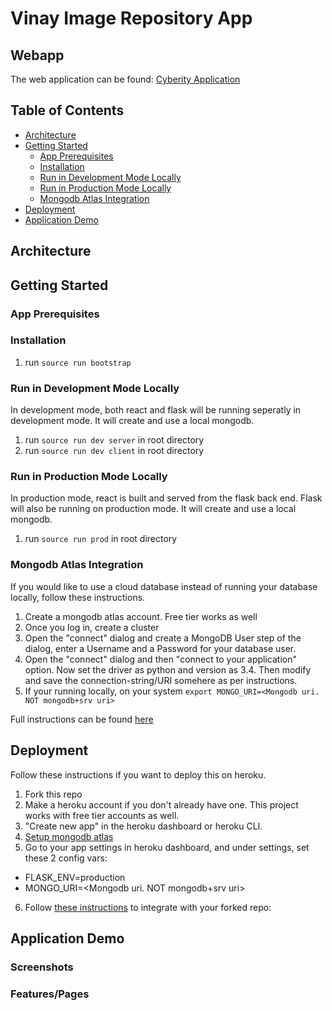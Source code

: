 # Vinay Image Repository App


## Webapp

The web application can be found: [Cyberity Application](https://cyberity.herokuapp.com/)


Table of Contents
---
- [Architecture](#architecture)
- [Getting Started](#getting-started)
  - [App Prerequisites](#app-prerequisites)
  - [Installation](#installation)
  - [Run in Development Mode Locally](#run-in-development-mode-locally)
  - [Run in Production Mode Locally](#run-in-production-mode-locally)
  - [Mongodb Atlas Integration](#mongodb-atlas-integration)
- [Deployment](#deployment)
- [Application Demo](#application-demo)

## Architecture


## Getting Started

### App Prerequisites


### Installation

1. run `source run bootstrap`

### Run in Development Mode Locally
In development mode, both react and flask will be running seperatly in development mode.
It will create and use a local mongodb.

1. run `source run dev server` in root directory
2. run `source run dev client` in root directory

### Run in Production Mode Locally
In production mode, react is built and served from the flask back end. Flask will also be running on production mode.
It will create and use a local mongodb.

1. run `source run prod` in root directory

### Mongodb Atlas Integration
If you would like to use a cloud database instead of running your database locally, follow these instructions.
1. Create a mongodb atlas account. Free tier works as well
2. Once you log in, create a cluster
3. Open the "connect" dialog and create a MongoDB User step of the dialog, enter a Username and a Password for your database user. 
5. Open the "connect" dialog and then "connect to your application" option. Now set the driver as python and version as 3.4. Then modify and save the connection-string/URI somehere as per instructions.
6. If your running locally, on your system `export MONGO_URI=<Mongodb uri. NOT mongodb+srv uri>`

Full instructions can be found [here](https://docs.atlas.mongodb.com/getting-started/)
## Deployment

Follow these instructions if you want to deploy this on heroku.

1. Fork this repo
2. Make a heroku account if you don't already have one. This project works with free tier accounts as well.
3. "Create new app" in the heroku dashboard or heroku CLI.
4. [Setup mongodb atlas](#mongodb-atlas-integration)
5. Go to your app settings in heroku dashboard, and under settings, set these 2 config vars:
  * FLASK_ENV=production
  * MONGO_URI=<Mongodb uri. NOT mongodb+srv uri>
6. Follow [these instructions](https://devcenter.heroku.com/articles/github-integration#enabling-github-integration) to integrate with your forked repo:

## Application Demo

### Screenshots

### Features/Pages


